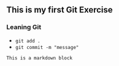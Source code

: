 ## This is my first Git Exercise
### Leaning Git

- `git add .`
- `git commit -m "message"`

```
This is a markdown block
```